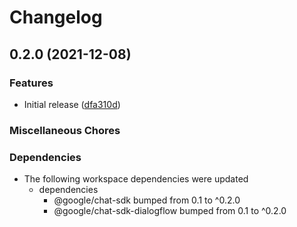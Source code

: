 # Changelog

## 0.2.0 (2021-12-08)


### Features

* Initial release ([dfa310d](https://www.github.com/googleworkspace/chat-framework-nodejs/commit/dfa310d2bd75bd37478d5204e6ef5362c6e15b83))


### Miscellaneous Chores


### Dependencies

* The following workspace dependencies were updated
  * dependencies
    * @google/chat-sdk bumped from 0.1 to ^0.2.0
    * @google/chat-sdk-dialogflow bumped from 0.1 to ^0.2.0
